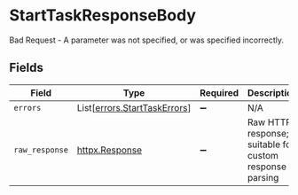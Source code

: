 # StartTaskResponseBody

Bad Request - A parameter was not specified, or was specified incorrectly.


## Fields

| Field                                                                  | Type                                                                   | Required                                                               | Description                                                            |
| ---------------------------------------------------------------------- | ---------------------------------------------------------------------- | ---------------------------------------------------------------------- | ---------------------------------------------------------------------- |
| `errors`                                                               | List[[errors.StartTaskErrors](../../models/errors/starttaskerrors.md)] | :heavy_minus_sign:                                                     | N/A                                                                    |
| `raw_response`                                                         | [httpx.Response](https://www.python-httpx.org/api/#response)           | :heavy_minus_sign:                                                     | Raw HTTP response; suitable for custom response parsing                |